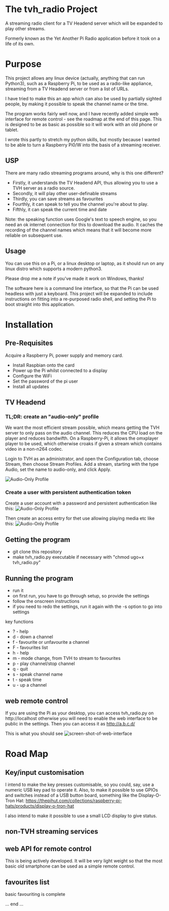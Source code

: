 # The tvh_radio Project

A streaming radio client for a TV Headend server which will be expanded to
play other streams.

Formerly known as the Yet Another Pi Radio application before it took on a
life of its own.



# Purpose

This project allows any linux device (actually, anything that can run
Python3), such as a Raspberry Pi, to be used as a radio-like appliance,
streaming from a TV Headend server or from a list of URLs.

I have tried to make this an app which can also be used by partially
sighted people, by making it possible to speak the channel name or
the time.

The program works fairly well now, and I have recently added simple web
interface for remote control - see the roadmap at the end of this page.
This is designed to be as basic as possible so it will work with an old
phone or tablet.

I wrote this partly to stretch my python skills, but mostly because I wanted
to be able to turn a Raspberry Pi0/W into the basis of a streaming receiver.


## USP

There are many radio streaming programs around, why is this one different?

* Firstly, it understands the TV Headend API, thus allowing you to use a
  TVH server as a radio source.
* Secondly, it will play other user-definable streams
* Thirdly, you can save streams as favourites
* Fourthly, it can speak to tell you the channel you're about to play.
* Fifthly, it can speak the current time and date


Note: the speaking function uses Google's text to speech engine, so
you need an ok internet connection for this to download the audio.
It caches the recording of the channel names which means that it
will become more reliable on subsequent use.


## Usage

You can use this on a Pi, or a linux desktop or laptop, as it should run on
any linux distro which supports a modern python3.

Please drop me a note if you've made it work on Windows, thanks!

The software here is a command line interface, so that the Pi can be used
headless with just a keyboard. This project will be expanded to include
instructions on fitting into a re-purposed radio shell, and setting the
Pi to boot straight into this application.


# Installation

## Pre-Requisites

Acquire a Raspberry Pi, power supply and memory card. 

* Install Raspbian onto the card
* Power up the Pi whilst connected to a display
* Configure the WiFi
* Set the password of the pi user
* Install all updates


## TV Headend

### TL;DR: create an "audio-only" profile

We want the most efficient stream possible, which means getting the TVH
server to only pass on the audio channel. This reduces the CPU load on
the player and reduces bandwifth. On a Raspberry-Pi, it allows the
omxplayer player to be used, which otherwise croaks if given a stream
which contains video in a non-n264 codec.

Login to TVH as an administrator, and open the Configuration tab, choose
Stream, then choose Stream Profiles. Add a stream, starting with the
type Audio, set the name to audio-only, and click Apply.
 
![Audio-Only Profile](https://raw.githubusercontent.com/speculatrix/tvh_radio/master/images/create_audio_only_profile.png)


### Create a user with persistent authentication token

Create a user account with a password and persistent authentication like this:
![Audio-Only Profile](https://raw.githubusercontent.com/speculatrix/tvh_radio/master/images/tvh-user-entry.png)

Then create an access entry for thet use allowing playing media etc like this:
![Audio-Only Profile](https://raw.githubusercontent.com/speculatrix/tvh_radio/master/images/tvh-access-entry.png)



## Getting the program

* git clone this repository
* make tvh_radio.py executable if necessary with "chmod ugo+x tvh_radio.py"


## Running the program

* run it
* on first run, you have to go through setup, so provide the settings
* follow the onscreen instructions
* if you need to redo the settings, run it again with the -s option to go into settings


key functions

* ? - help
* d - down a channel
* f - favourite or unfavourite a channel
* F - favourites list
* h - help
* m - mode change, from TVH to stream to favourites
* p - play channel/stop channel
* q - quit
* s - speak channel name
* t - speak time
* u - up a channel

## web remote control

If you are using the Pi as your desktop, you can access tvh_radio.py
on http://localhost otherwise you will need to enable the web interface
to be public in the settings. Then you can access it as http://a.b.c.d/

This is what you should see
![screen-shot-of-web-interface](https://raw.githubusercontent.com/speculatrix/tvh_radio/master/images/web_interface_screenshot.png)


# Road Map

## Key/input customisation

I intend to make the key presses customisable, so you could, say, use a
numeric USB key pad to operate it. Also, to make it possible to use GPIOs
and switches instead of a USB button board, something like the Display-O-Tron Hat:
https://thepihut.com/collections/raspberry-pi-hats/products/display-o-tron-hat

I also intend to make it possible to use a small LCD display to give status.


## non-TVH streaming services


## web API for remote control

This is being actively developed. It will be very light weight so that the
most basic old smartphone can be used as a simple remote control.


## favourites list

basic favouriting is complete

... end ...
